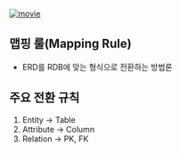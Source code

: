 <p><a href="https://www.youtube.com/watch?v=WIckks0nJbQ&amp;list=PLuHgQVnccGMDF6rHsY9qMuJMd295Yk4sa&amp;index=16&amp;ab_channel=%EC%83%9D%ED%99%9C%EC%BD%94%EB%94%A9"><img alt="movie" src="https://img.youtube.com/vi/WIckks0nJbQ/sddefault.jpg" /></a></p>
<h2 id="맵핑-룰mapping-rule">맵핑 룰(Mapping Rule)</h2>
<ul>
<li>ERD를 RDB에 맞는 형식으로 전환하는 방법론</li>
</ul>
<h2 id="주요-전환-규칙">주요 전환 규칙</h2>
<ol>
<li>Entity → Table</li>
<li>Attribute → Column</li>
<li>Relation → PK, FK</li>
</ol>